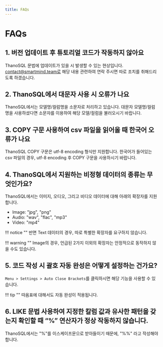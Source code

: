 ```yaml
---
title: FAQs
---
```

# __FAQs__

## **1. 버전 업데이트 후 튜토리얼 코드가 작동하지 않아요**
ThanoSQL 문법에 업데이트가 있을 시 발생할 수 있는 현상입니다. contact@smartmind.team로 해당 내용 관련하여 연락 주시면 따로 조치를 취해드리도록 하겠습니다.

## **2. ThanoSQL에서 대문자 사용 시 오류가 나요** 
ThanoSQL에서는 모델명/컬럼명을 소문자로 처리하고 있습니다. 대문자 모델명/컬럼명을 사용하셨다면 소문자를 이용하여 해당 모델/컬럼을 불러오시기 바랍니다.

## **3. COPY 구문 사용하여 csv 파일을 읽어올 때 한국어 오류가 나요**
ThanoSQL COPY 구문은 utf-8 encoding 형식만 지원합니다. 한국어가 들어있는 csv 파일의 경우, utf-8 encoding 후 COPY 구문을 사용하시기 바랍니다.

## **4. ThanoSQL에서 지원하는 비정형 데이터의 종류는 무엇인가요?**
ThanoSQL에서는  이미지, 오디오, 그리고 비디오 데이터에 대해 아래의 확장자를 지원합니다.

- Image:  "jpg", "png"  
- Audio: "wav", "flac", "mp3"
- Video: "mp4"

!!! notice ""
    반면 Text 데이터의 경우, 따로 특별한 확장자를 요구하지 않습니다. 

!!! warning ""
    Image의 경우, 언급된 2가지 이외의 확장자는 안정적으로 동작하지 않을 수도 있습니다.

## **5. 코드 작성 시 괄호 자동 완성은 어떻게 설정하는 건가요?**
`Menu > Settings > Auto Close Brackets`를 클릭하시면 해당 기능을 사용할 수 있습니다.

!!! tip ""
    따옴표에 대해서도 자동 완성이 적용됩니다.

## **6. LIKE 문법 사용하여 지정한 칼럼 값과 유사한 패턴을 갖는지 확인할 때 “%” 연산자가 정상 작동하지 않습니다.**
ThanoSQL에서는 "%"를 이스케이프문으로 받아들이기 때문에, "%%" 라고 작성해야합니다. 
